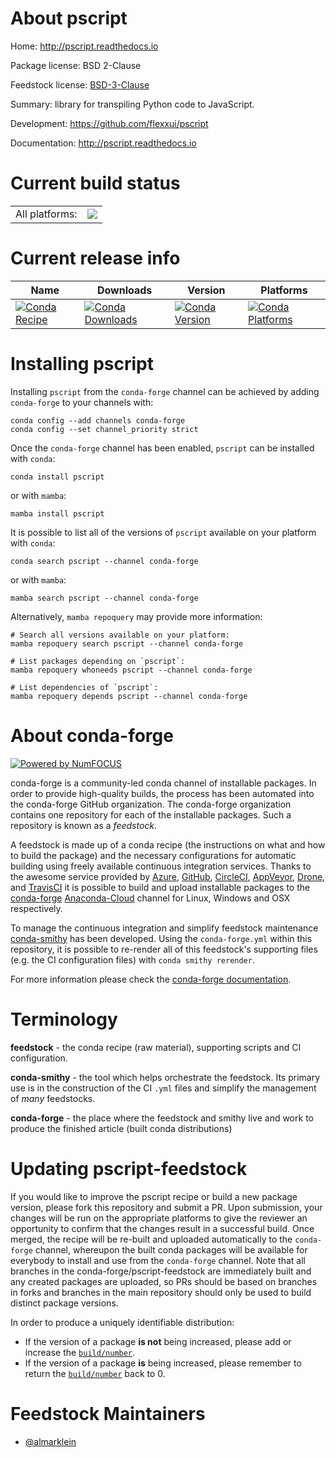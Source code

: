 About pscript
=============

Home: http://pscript.readthedocs.io

Package license: BSD 2-Clause

Feedstock license: [BSD-3-Clause](https://github.com/conda-forge/pscript-feedstock/blob/main/LICENSE.txt)

Summary: library for transpiling Python code to JavaScript.

Development: https://github.com/flexxui/pscript

Documentation: http://pscript.readthedocs.io

Current build status
====================


<table><tr><td>All platforms:</td>
    <td>
      <a href="https://dev.azure.com/conda-forge/feedstock-builds/_build/latest?definitionId=5970&branchName=main">
        <img src="https://dev.azure.com/conda-forge/feedstock-builds/_apis/build/status/pscript-feedstock?branchName=main">
      </a>
    </td>
  </tr>
</table>

Current release info
====================

| Name | Downloads | Version | Platforms |
| --- | --- | --- | --- |
| [![Conda Recipe](https://img.shields.io/badge/recipe-pscript-green.svg)](https://anaconda.org/conda-forge/pscript) | [![Conda Downloads](https://img.shields.io/conda/dn/conda-forge/pscript.svg)](https://anaconda.org/conda-forge/pscript) | [![Conda Version](https://img.shields.io/conda/vn/conda-forge/pscript.svg)](https://anaconda.org/conda-forge/pscript) | [![Conda Platforms](https://img.shields.io/conda/pn/conda-forge/pscript.svg)](https://anaconda.org/conda-forge/pscript) |

Installing pscript
==================

Installing `pscript` from the `conda-forge` channel can be achieved by adding `conda-forge` to your channels with:

```
conda config --add channels conda-forge
conda config --set channel_priority strict
```

Once the `conda-forge` channel has been enabled, `pscript` can be installed with `conda`:

```
conda install pscript
```

or with `mamba`:

```
mamba install pscript
```

It is possible to list all of the versions of `pscript` available on your platform with `conda`:

```
conda search pscript --channel conda-forge
```

or with `mamba`:

```
mamba search pscript --channel conda-forge
```

Alternatively, `mamba repoquery` may provide more information:

```
# Search all versions available on your platform:
mamba repoquery search pscript --channel conda-forge

# List packages depending on `pscript`:
mamba repoquery whoneeds pscript --channel conda-forge

# List dependencies of `pscript`:
mamba repoquery depends pscript --channel conda-forge
```


About conda-forge
=================

[![Powered by
NumFOCUS](https://img.shields.io/badge/powered%20by-NumFOCUS-orange.svg?style=flat&colorA=E1523D&colorB=007D8A)](https://numfocus.org)

conda-forge is a community-led conda channel of installable packages.
In order to provide high-quality builds, the process has been automated into the
conda-forge GitHub organization. The conda-forge organization contains one repository
for each of the installable packages. Such a repository is known as a *feedstock*.

A feedstock is made up of a conda recipe (the instructions on what and how to build
the package) and the necessary configurations for automatic building using freely
available continuous integration services. Thanks to the awesome service provided by
[Azure](https://azure.microsoft.com/en-us/services/devops/), [GitHub](https://github.com/),
[CircleCI](https://circleci.com/), [AppVeyor](https://www.appveyor.com/),
[Drone](https://cloud.drone.io/welcome), and [TravisCI](https://travis-ci.com/)
it is possible to build and upload installable packages to the
[conda-forge](https://anaconda.org/conda-forge) [Anaconda-Cloud](https://anaconda.org/)
channel for Linux, Windows and OSX respectively.

To manage the continuous integration and simplify feedstock maintenance
[conda-smithy](https://github.com/conda-forge/conda-smithy) has been developed.
Using the ``conda-forge.yml`` within this repository, it is possible to re-render all of
this feedstock's supporting files (e.g. the CI configuration files) with ``conda smithy rerender``.

For more information please check the [conda-forge documentation](https://conda-forge.org/docs/).

Terminology
===========

**feedstock** - the conda recipe (raw material), supporting scripts and CI configuration.

**conda-smithy** - the tool which helps orchestrate the feedstock.
                   Its primary use is in the construction of the CI ``.yml`` files
                   and simplify the management of *many* feedstocks.

**conda-forge** - the place where the feedstock and smithy live and work to
                  produce the finished article (built conda distributions)


Updating pscript-feedstock
==========================

If you would like to improve the pscript recipe or build a new
package version, please fork this repository and submit a PR. Upon submission,
your changes will be run on the appropriate platforms to give the reviewer an
opportunity to confirm that the changes result in a successful build. Once
merged, the recipe will be re-built and uploaded automatically to the
`conda-forge` channel, whereupon the built conda packages will be available for
everybody to install and use from the `conda-forge` channel.
Note that all branches in the conda-forge/pscript-feedstock are
immediately built and any created packages are uploaded, so PRs should be based
on branches in forks and branches in the main repository should only be used to
build distinct package versions.

In order to produce a uniquely identifiable distribution:
 * If the version of a package **is not** being increased, please add or increase
   the [``build/number``](https://docs.conda.io/projects/conda-build/en/latest/resources/define-metadata.html#build-number-and-string).
 * If the version of a package **is** being increased, please remember to return
   the [``build/number``](https://docs.conda.io/projects/conda-build/en/latest/resources/define-metadata.html#build-number-and-string)
   back to 0.

Feedstock Maintainers
=====================

* [@almarklein](https://github.com/almarklein/)

